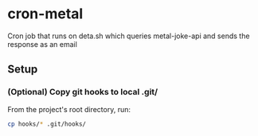 # cron-metal
Cron job that runs on deta.sh which queries metal-joke-api and sends the response as an email

## Setup

### (Optional) Copy git hooks to local .git/

From the project's root directory, run:
```bash
cp hooks/* .git/hooks/
```

